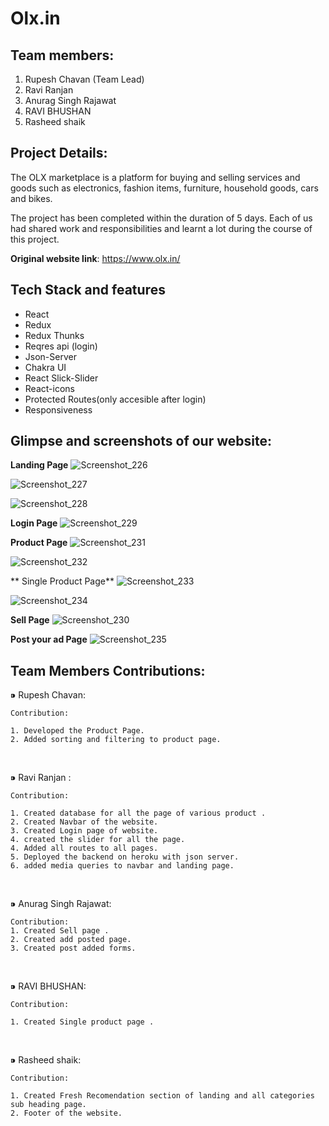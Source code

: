 # Olx.in

## Team members:
1. Rupesh Chavan (Team Lead)
2. Ravi Ranjan
3. Anurag Singh Rajawat
4. RAVI BHUSHAN
5. Rasheed shaik


## Project Details:
The OLX marketplace is a platform for buying and selling services and goods such as electronics, fashion items, furniture, household goods, cars and bikes.

The project has been completed within the duration of 5 days. Each of us had shared work and responsibilities and learnt a lot during the course of this project.

**Original website link**: https://www.olx.in/

## Tech Stack and features
- React
- Redux
- Redux Thunks
- Reqres api (login)
- Json-Server
- Chakra UI
- React Slick-Slider
- React-icons
- Protected Routes(only accesible after login)
- Responsiveness


## Glimpse and screenshots of our website:

**Landing Page**
![Screenshot_226](https://user-images.githubusercontent.com/91020498/189518339-de8b749d-73fa-4057-8680-aba2975f1afa.png)

![Screenshot_227](https://user-images.githubusercontent.com/91020498/189518343-3c908cf7-113e-4cb8-ba80-dbaa16e0344f.png)

![Screenshot_228](https://user-images.githubusercontent.com/91020498/189518345-58569616-190a-4234-9ac4-cbbfbd6c1142.png)


**Login Page**
![Screenshot_229](https://user-images.githubusercontent.com/91020498/189518350-4a39cf59-b926-491e-bf7b-4080567cc69e.png)


**Product Page**
![Screenshot_231](https://user-images.githubusercontent.com/91020498/189518387-931907c3-54dd-445c-9ef1-ecf3995af4fa.png)

![Screenshot_232](https://user-images.githubusercontent.com/91020498/189518394-18f87fd5-2bcd-4e41-9ee1-c79fc207abff.png)


** Single Product Page**
![Screenshot_233](https://user-images.githubusercontent.com/91020498/189518374-7d7b66fb-91e5-4914-b47a-3df81c54fbc8.png)

![Screenshot_234](https://user-images.githubusercontent.com/91020498/189518379-de9d9784-5619-4877-b2f5-30d2e8b21356.png)

**Sell Page**
![Screenshot_230](https://user-images.githubusercontent.com/91020498/189518365-d5889e39-24f9-40a5-a5d2-bb880a96f3f8.png)


**Post your ad Page**
![Screenshot_235](https://user-images.githubusercontent.com/91020498/189518380-5afa2082-06b1-41b8-a4c6-de82d3423178.png)




## Team Members Contributions:
 ⁍ Rupesh Chavan:
 
    Contribution:

    1. Developed the Product Page.
    2. Added sorting and filtering to product page.
    
   
    
   


<br>

  ⁍ Ravi Ranjan :


    Contribution:

    1. Created database for all the page of various product .
    2. Created Navbar of the website.
    3. Created Login page of website.
    4. created the slider for all the page.
    4. Added all routes to all pages.
    5. Deployed the backend on heroku with json server.
    6. added media queries to navbar and landing page.
    

<br>

  ⁍ Anurag Singh Rajawat:

    Contribution:
    1. Created Sell page .
    2. Created add posted page.
    3. Created post added forms.
    
    

<br>

  ⁍ RAVI BHUSHAN:

    Contribution:
    
    1. Created Single product page .
    
    
  <br>

  ⁍ Rasheed shaik:

    Contribution:

    1. Created Fresh Recomendation section of landing and all categories sub heading page.
    2. Footer of the website.
    

    

 
